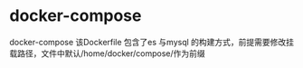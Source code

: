 # docker-compose
docker-compose
该Dockerfile 包含了es 与mysql 的构建方式，前提需要修改挂载路径，文件中默认/home/docker/compose/作为前缀
